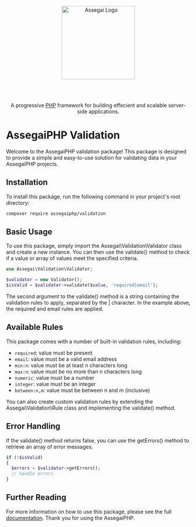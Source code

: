 <div align="center" style="padding-bottom: 48px">
    <a href="https://assegaiphp.com/" target="blank"><img src="https://assegaiphp.com/images/logos/logo-cropped.png" width="200" alt="Assegai Logo"></a>
</div>

<p style="text-align: center">A progressive <a href="https://php.net">PHP</a> framework for building effecient and scalable server-side applications.</p>

# AssegaiPHP Validation

Welcome to the AssegaiPHP validation package! This package is designed to provide a simple and easy-to-use solution for validating data in your AssegaiPHP projects.

## Installation
To install this package, run the following command in your project's root directory:

```bash
composer require assegaiphp/validation
```

## Basic Usage

To use this package, simply import the Assegai\Validation\Validator class and create a new instance. You can then use the validate() method to check if a value or array of values meet the specified criteria.

```php
use Assegai\Validation\Validator;

$validator = new Validator();
$isValid = $validator->validate($value, 'required|email');
```

The second argument to the validate() method is a string containing the validation rules to apply, separated by the | character. In the example above, the required and email rules are applied.

## Available Rules

This package comes with a number of built-in validation rules, including:

- `required`: value must be present
- `email`: value must be a valid email address
- `min:n`: value must be at least n characters long
- `max:n`: value must be no more than n characters long
- `numeric`: value must be a number
- `integer`: value must be an integer
- `between:n,m`: value must be between n and m (inclusive)

You can also create custom validation rules by extending the Assegai\Validation\Rule class and implementing the validate() method.

## Error Handling

If the validate() method returns false, you can use the getErrors() method to retrieve an array of error messages.

```php
if (!$isValid)
{
  $errors = $validator->getErrors();
  // handle errors
}
```

## Further Reading

For more information on how to use this package, please see the full [documentation](https://assegaiphp.com/gudie/techniques/validation). Thank you for using the AssegaiPHP.